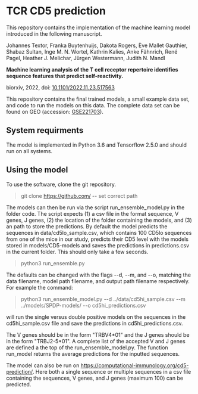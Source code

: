 # TCR CD5 prediction
This repository contains the implementation of the machine learning model introduced in the following manuscript. 

Johannes Textor, Franka Buytenhuijs, Dakota Rogers, Ève Mallet Gauthier, Shabaz Sultan, Inge M. N. Wortel, Kathrin Kalies, Anke Fähnrich, René Pagel, Heather J. Melichar, Jürgen Westermann, Judith N. Mandl

**Machine learning analysis of the T cell receptor repertoire identifies sequence
features that predict self-reactivity.**

biorxiv, 2022, doi: [10.1101/2022.11.23.517563](https://doi.org/10.1101/2022.11.23.517563)

This repository contains the final trained models, a small example data set, and code to run the models on this data. The complete data set can be found on GEO (accession: [GSE221703](https://www.ncbi.nlm.nih.gov/geo/query/acc.cgi?acc=GSE221703)). 

## System requirments
The model is implemented in Python 3.6 and Tensorflow 2.5.0 and should run on all systems.  


## Using the model
To use the software, clone the git repository. 

> git clone https://github.com/ -- set correct path

The models can then be run via the script run_ensemble_model.py in the folder code. The script expects (1) a csv file in the format sequence, V genes, J genes, (2) the location of the folder containing the models, and (3) an path to store the predictions. By default the model predicts the sequences in data/cd5lo_sample.csv, which contains 100 CD5lo sequences from one of the mice in our study, predicts their CD5 level with the models stored in models/CD5-models and saves the predictions in predictions.csv in the current folder. This should only take a few seconds. 

> python3 run_ensemble.py

The defaults can be changed with the flags --d, --m, and --o, matching the data filename, model path filename, and output path filename respectively. For example the command:

> python3 run_ensemble_model.py --d ../data/cd5hi_sample.csv --m ../models/SPDP-models/ --o cd5hi_predictions.csv

will run the single versus double positive models on the sequences in the cd5hi_sample.csv file and save the predictions in cd5hi_predictions.csv. 

The V genes should be in the form "TRBV4\*01" and the J genes should be in the form "TRBJ2-5\*01". A complete list of the accepted V and J genes are defined a the top of the run_ensemble_model.py. The function run_model returns the average predictions for the inputted sequences. 

The model can also be run on https://computational-immunology.org/cd5-prediction/. Here both a single sequence or multiple sequences in a csv file containing the sequences, V genes, and J genes (maximum 100) can be predicted. 

